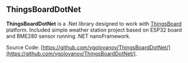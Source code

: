 ## ThingsBoardDotNet

**ThingsBoardDotNet** is a .Net library designed to work with [ThingsBoard](https://thingsboard.io/) platform. Included simple weather station project based on ESP32 board and BME280 sensor running .NET nanoFramework.

Source Code: [https://github.com/vgolovanov/ThingsBoardDotNet/](https://github.com/vgolovanov/ThingsBoardDotNet/).
